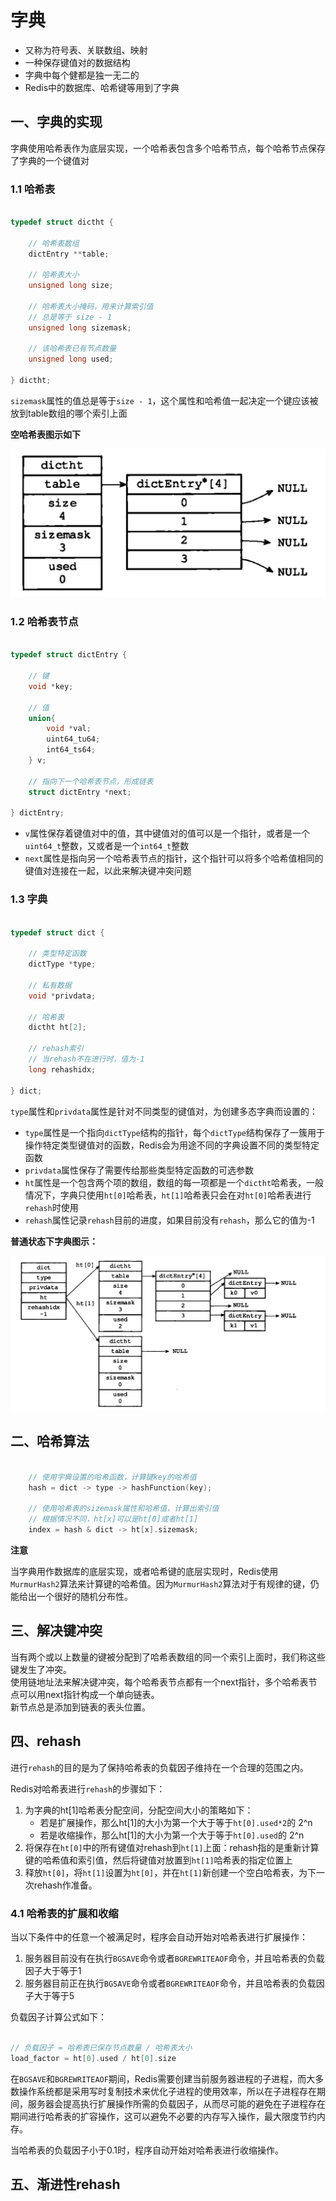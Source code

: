 # 字典

- 又称为符号表、关联数组、映射
- 一种保存键值对的数据结构
- 字典中每个健都是独一无二的
- Redis中的数据库、哈希键等用到了字典

## 一、字典的实现

字典使用哈希表作为底层实现，一个哈希表包含多个哈希节点，每个哈希节点保存了字典的一个键值对

### 1.1 哈希表

```C

typedef struct dictht {

    // 哈希表数组
    dictEntry **table;
    
    // 哈希表大小
    unsigned long size;
    
    // 哈希表大小掩码，用来计算索引值
    // 总是等于 size - 1
    unsigned long sizemask;
    
    // 该哈希表已有节点数量
    unsigned long used;

} dictht;

```

`sizemask`属性的值总是等于`size - 1`，这个属性和哈希值一起决定一个键应该被放到table数组的哪个索引上面

**空哈希表图示如下**

![空哈希表图示](../images/zd/empty-dic.png)

### 1.2 哈希表节点

```C

typedef struct dictEntry {

    // 键
    void *key;
    
    // 值
    union{
        void *val;
        uint64_tu64;
        int64_ts64;
    } v;
    
    // 指向下一个哈希表节点，形成链表
    struct dictEntry *next;

} dictEntry;

```

- `v`属性保存着键值对中的值，其中键值对的值可以是一个指针，或者是一个`uint64_t`整数，又或者是一个`int64_t`整数
- `next`属性是指向另一个哈希表节点的指针，这个指针可以将多个哈希值相同的键值对连接在一起，以此来解决键冲突问题

### 1.3 字典

```C

typedef struct dict {

    // 类型特定函数
    dictType *type;
    
    // 私有数据
    void *privdata;
    
    // 哈希表
    dictht ht[2];
    
    // rehash索引
    // 当rehash不在进行时，值为-1
    long rehashidx;

} dict;

```

`type`属性和`privdata`属性是针对不同类型的键值对，为创建多态字典而设置的：
- `type`属性是一个指向`dictType`结构的指针，每个`dictType`结构保存了一簇用于操作特定类型键值对的函数，Redis会为用途不同的字典设置不同的类型特定函数
- `privdata`属性保存了需要传给那些类型特定函数的可选参数
- `ht`属性是一个包含两个项的数组，数组的每一项都是一个`dictht`哈希表，一般情况下，字典只使用`ht[0]`哈希表，`ht[1]`哈希表只会在对`ht[0]`哈希表进行`rehash`时使用
- `rehash`属性记录`rehash`目前的进度，如果目前没有`rehash`，那么它的值为-1

**普通状态下字典图示：**

![普通状态下字典图示](../images/zd/normal-dict.png)

## 二、哈希算法

```C

    // 使用字典设置的哈希函数，计算键key的哈希值
    hash = dict -> type -> hashFunction(key);
    
    // 使用哈希表的sizemask属性和哈希值，计算出索引值
    // 根据情况不同，ht[x]可以是ht[0]或者ht[1]
    index = hash & dict -> ht[x].sizemask;

```

**注意**

当字典用作数据库的底层实现，或者哈希键的底层实现时，Redis使用`MurmurHash2`算法来计算键的哈希值。因为`MurmurHash2`算法对于有规律的键，仍能给出一个很好的随机分布性。

## 三、解决键冲突

当有两个或以上数量的键被分配到了哈希表数组的同一个索引上面时，我们称这些键发生了冲突。  
使用链地址法来解决键冲突，每个哈希表节点都有一个next指针，多个哈希表节点可以用next指针构成一个单向链表。  
新节点总是添加到链表的表头位置。

## 四、rehash

进行`rehash`的目的是为了保持哈希表的负载因子维持在一个合理的范围之内。

Redis对哈希表进行`rehash`的步骤如下：
1. 为字典的ht[1]哈希表分配空间，分配空间大小的策略如下：
    - 若是扩展操作，那么ht[1]的大小为第一个大于等于`ht[0].used*2`的 2^n
    - 若是收缩操作，那么ht[1]的大小为第一个大于等于`ht[0].used`的 2^n
2. 将保存在`ht[0]`中的所有键值对rehash到`ht[1]`上面：rehash指的是重新计算键的哈希值和索引值，然后将键值对放置到`ht[1]`哈希表的指定位置上
3. 释放`ht[0]`，将`ht[1]`设置为`ht[0]`，并在`ht[1]`新创建一个空白哈希表，为下一次rehash作准备。

### 4.1 哈希表的扩展和收缩

当以下条件中的任意一个被满足时，程序会自动开始对哈希表进行扩展操作：
1. 服务器目前没有在执行`BGSAVE`命令或者`BGREWRITEAOF`命令，并且哈希表的负载因子大于等于1
2. 服务器目前正在执行`BGSAVE`命令或者`BGREWRITEAOF`命令，并且哈希表的负载因子大于等于5

负载因子计算公式如下：

```C

// 负载因子 = 哈希表已保存节点数量 / 哈希表大小
load_factor = ht[0].used / ht[0].size

```

在`BGSAVE`和`BGREWRITEAOF`期间，Redis需要创建当前服务器进程的子进程，而大多数操作系统都是采用写时复制技术来优化子进程的使用效率，所以在子进程存在期间，服务器会提高执行扩展操作所需的负载因子，从而尽可能的避免在子进程存在期间进行哈希表的扩容操作，这可以避免不必要的内存写入操作，最大限度节约内存。

当哈希表的负载因子小于0.1时，程序自动开始对哈希表进行收缩操作。

## 五、渐进性rehash












